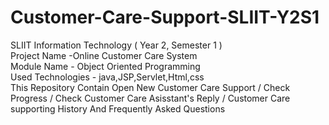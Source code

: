 # Customer-Care-Support-SLIIT-Y2S1
SLIIT Information Technology ( Year 2, Semester 1 ) <br> Project Name -Online Customer Care System  <br> Module Name - Object Oriented Programming <br>   Used Technologies - java,JSP,Servlet,Html,css<br>
This Repository Contain Open New Customer Care Support / Check Progress / Check Customer Care Asisstant's Reply / Customer Care supporting History And Frequently Asked Questions

